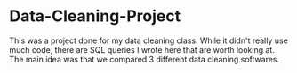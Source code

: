 # Data-Cleaning-Project
This was a project done for my data cleaning class. While it didn't really use much code, there are SQL queries I wrote here that are worth looking at. The main idea was that we compared 3 different data cleaning softwares.
